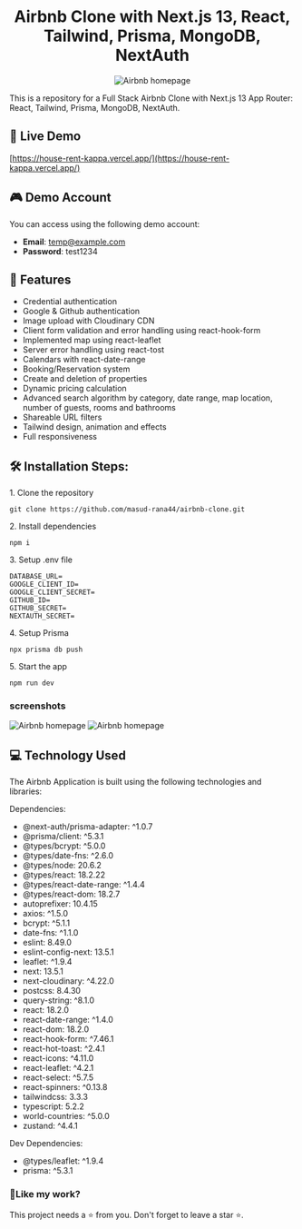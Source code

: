<h1 align="center">
Airbnb Clone with Next.js 13, React, Tailwind, Prisma, MongoDB, NextAuth</h1>

<p align="center"><img src="./src/data/screenshort/1.PNG" alt="Airbnb homepage"></p>

<p>This is a repository for a Full Stack Airbnb Clone with Next.js 13 App Router: React, Tailwind, Prisma, MongoDB, NextAuth.</p>

## 🚀 Live Demo

[https://house-rent-kappa.vercel.app/](https://house-rent-kappa.vercel.app/)

## 🎮 Demo Account

You can access using the following demo account:

- **Email**: temp@example.com
- **Password**: test1234

## 📝 Features

- Credential authentication
- Google & Github authentication
- Image upload with Cloudinary CDN
- Client form validation and error handling using react-hook-form
- Implemented map using react-leaflet
- Server error handling using react-tost
- Calendars with react-date-range
- Booking/Reservation system
- Create and deletion of properties
- Dynamic pricing calculation
- Advanced search algorithm by category, date range, map location, number of guests, rooms and bathrooms
- Shareable URL filters
- Tailwind design, animation and effects
- Full responsiveness

## 🛠️ Installation Steps:

<p>1. Clone the repository</p>

```
git clone https://github.com/masud-rana44/airbnb-clone.git
```

<p>2. Install dependencies </p>

```
npm i
```

<p>3. Setup .env file </p>

```
DATABASE_URL=
GOOGLE_CLIENT_ID=
GOOGLE_CLIENT_SECRET=
GITHUB_ID=
GITHUB_SECRET=
NEXTAUTH_SECRET=
```

<p>4. Setup Prisma </p>

```
npx prisma db push
```

<p>5. Start the app</p>

```
npm run dev
```

### screenshots

<img src="./src/data/screenshort/2.PNG" alt="Airbnb homepage">
<img src="./src/data/screenshort/3.PNG" alt="Airbnb homepage">

## 💻 Technology Used

The Airbnb Application is built using the following technologies and libraries:

Dependencies:

- @next-auth/prisma-adapter: ^1.0.7
- @prisma/client: ^5.3.1
- @types/bcrypt: ^5.0.0
- @types/date-fns: ^2.6.0
- @types/node: 20.6.2
- @types/react: 18.2.22
- @types/react-date-range: ^1.4.4
- @types/react-dom: 18.2.7
- autoprefixer: 10.4.15
- axios: ^1.5.0
- bcrypt: ^5.1.1
- date-fns: ^1.1.0
- eslint: 8.49.0
- eslint-config-next: 13.5.1
- leaflet: ^1.9.4
- next: 13.5.1
- next-cloudinary: ^4.22.0
- postcss: 8.4.30
- query-string: ^8.1.0
- react: 18.2.0
- react-date-range: ^1.4.0
- react-dom: 18.2.0
- react-hook-form: ^7.46.1
- react-hot-toast: ^2.4.1
- react-icons: ^4.11.0
- react-leaflet: ^4.2.1
- react-select: ^5.7.5
- react-spinners: ^0.13.8
- tailwindcss: 3.3.3
- typescript: 5.2.2
- world-countries: ^5.0.0
- zustand: ^4.4.1

Dev Dependencies:

- @types/leaflet: ^1.9.4
- prisma: ^5.3.1

<h3>💖Like my work?</h3>

This project needs a ⭐️ from you. Don't forget to leave a star ⭐️.
